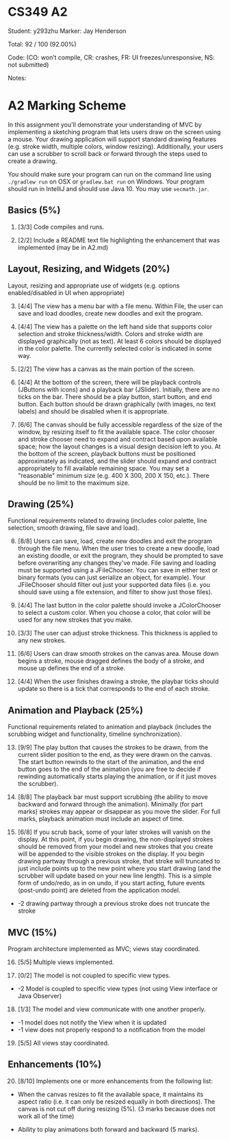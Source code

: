 # CS349 A2
Student: y293zhu
Marker: Jay Henderson


Total: 92 / 100 (92.00%)

Code: 
(CO: won’t compile, CR: crashes, FR: UI freezes/unresponsive, NS: not submitted)


Notes:   

# A2 Marking Scheme

In this assignment you'll demonstrate your understanding of MVC by implementing a sketching program that lets users draw on the screen using a mouse. Your drawing application will support standard drawing features (e.g. stroke width, multiple colors, window resizing). Additionally, your users can use a scrubber to scroll back or forward through the steps used to create a drawing.

You should make sure your program can run on the command line using `./gradlew run` on OSX or `gradlew.bat run` on Windows. Your program should run in IntelliJ and should use Java 10. You may use `vecmath.jar`.

## Basics (5%)

1. [3/3] Code compiles and runs.

2. [2/2] Include a README text file highlighting the enhancement that was implemented (may be in A2.md)

## Layout, Resizing, and Widgets (20%)

Layout, resizing and appropriate use of widgets (e.g. options enabled/disabled in UI when appropriate)

3. [4/4] The view has a menu bar with a file menu. Within File, the user can save and load doodles, create new doodles and exit the program.

4. [4/4] The view has a palette on the left hand side that supports color selection and stroke thickness/width. Colors and stroke width are displayed graphically (not as text). At least 6 colors should be displayed in the color palette. The currently selected color is indicated in some way.

5. [2/2] The view has a canvas as the main portion of the screen.

6. [4/4] At the bottom of the screen, there will be playback controls (JButtons with icons) and a playback bar (JSlider). Initially, there are no ticks on the bar. There should be a play button, start button, and end button. Each button should be drawn graphically (with images, no text labels) and should be disabled when it is appropriate.

7. [6/6] The canvas should be fully accessible regardless of the size of the window, by resizing itself to fit the available space. The color chooser and stroke chooser need to expand and contract based upon available space; how the layout changes is a visual design decision left to you. At the bottom of the screen, playback buttons must be positioned approximately as indicated, and the slider should expand and contract appropriately to fill available remaining space. You may set a "reasonable" minimum size (e.g. 400 X 300, 200 X 150, etc.). There should be no limit to the maximum size.


## Drawing (25%)

Functional requirements related to drawing (includes color palette, line selection, smooth drawing, file save and load).

8. [8/8] Users can save, load, create new doodles and exit the program through the file menu. When the user tries to create a new doodle, load an existing doodle, or exit the program, they should be prompted to save before overwriting any changes they've made. File saving and loading must be supported using a JFileChooser. You can save in either text or binary formats (you can just serialize an object, for example). Your JFileChooser should filter out just your supported data files (i.e. you should save using a file extension, and filter to show just those files).

9. [4/4] The last button in the color palette should invoke a JColorChooser to select a custom color. When you choose a color, that color will be used for any new strokes that you make. 

10. [3/3] The user can adjust stroke thickness. This thickness is applied to any new strokes.

11. [6/6] Users can draw smooth strokes on the canvas area. Mouse down begins a stroke, mouse dragged defines the body of a stroke, and mouse up defines the end of a stroke.

12. [4/4] When the user finishes drawing a stroke, the playbar ticks should update so there is a tick that corresponds to the end of each stroke.

## Animation and Playback (25%)

Functional requirements related to animation and playback (includes the scrubbing widget and functionality, timeline synchronization).

13. [9/9] The play button that causes the strokes to be drawn, from the current slider position to the end, as they were drawn on the canvas. The start button rewinds to the start of the animation, and the end button goes to the end of the animation (you are free to decide if rewinding automatically starts playing the animation, or if it just moves the scrubber).

14. [8/8] The playback bar must support scrubbing (the ability to move backward and forward through the animation). Minimally (for part marks) strokes may appear or disappear as you move the slider. For full marks, playback animation must include an aspect of time.

15. [6/8] If you scrub back, some of your later strokes will vanish on the display. At this point, if you begin drawing, the non-displayed strokes should be removed from your model and new strokes that you create will be appended to the visible strokes on the display. If you begin drawing partway through a previous stroke, that stroke will truncated to just include points up to the new point where you start drawing (and the scrubber will update based on your new line length). This is a simple form of undo/redo, as in on undo, if you start acting, future events (post-undo point) are deleted from the application model.

* -2 drawing partway through a previous stroke does not truncate the stroke

## MVC (15%)

Program architecture implemented as MVC; views stay coordinated.

16. [5/5] Multiple views implemented.

17. [0/2] The model is not coupled to specific view types.

* -2 Model is coupled to specific view types (not using View interface or Java Observer)

18. [1/3] The model and view communicate with one another properly.

* -1 model does not notify the View when it is updated
* -1 view does not properly respond to a notification from the model

19. [5/5] All views stay coordinated.

## Enhancements (10%)

20. [8/10] Implements one or more enhancements from the following list:

* When the canvas resizes to fit the available space, it maintains its aspect ratio (i.e. it can only be resized equally in both directions). The canvas is not cut off during resizing (5%). (3 marks because does not work all of the time)

* Ability to play animations both forward and backward (5 marks).
